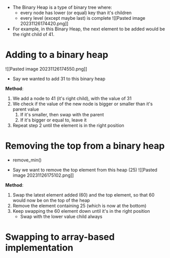 - The Binary Heap is a type of binary tree where:
	- every node has lower (or equal) key than it's children
	- every level (except maybe last) is complete
![[Pasted image 20231126174420.png]]
- For example, in this Binary Heap, the next element to be added would be the right child of 41.

# Adding to a binary heap
![[Pasted image 20231126174550.png]]
- Say we wanted to add 31 to this binary heap

**Method**:
1) We add a node to 41 (it's right child), with the value of 31
2) We check if the value of the new node is bigger or smaller than it's parent value
	1) If it's smaller, then swap with the parent
	2) If it's bigger or equal to, leave it
3) Repeat step 2 until the element is in the right position

# Removing the top from a binary heap
- remove_min()

- Say we want to remove the top element from this heap (25)
![[Pasted image 20231126175102.png]]

**Method**:
1) Swap the latest element added (60) and the top element, so that 60 would now be on the top of the heap
2) Remove the element containing 25 (which is now at the bottom)
3) Keep swapping the 60 element down until it's in the right position
	- Swap with the lower value child always

# Swapping to array-based implementation

